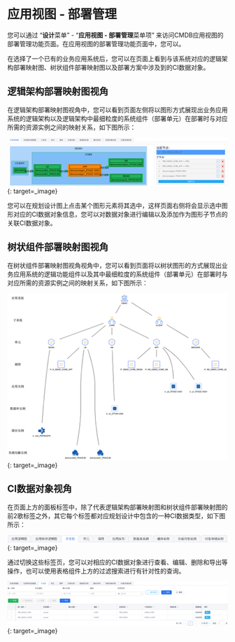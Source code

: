 # 应用视图 - 部署管理

您可以通过 “**设计**菜单” - “**应用视图 - 部署管理**菜单项” 来访问CMDB应用视图的部署管理功能页面。在应用视图的部署管理功能页面中，您可以。

在选择了一个已有的业务应用系统后，您可以在页面上看到与该系统对应的逻辑架构部署映射图、树状组件部署映射图以及部署方案中涉及到的CI数据对象。

## 逻辑架构部署映射图视角

在逻辑架构部署映射图视角中，您可以看到页面左侧将以图形方式展现出业务应用系统的逻辑架构以及逻辑架构中最细粒度的系统组件（部署单元）在部署时与对应所需的资源实例之间的映射关系，如下图所示：

[![逻辑架构部署映射图](images/cmdb-view-application-deployment/logical-mapping.png)](images/cmdb-view-application-deployment/logical-mapping.png){: target=\_image}

您可以在规划设计图上点击某个图形元素将其选中，这样页面右侧将会显示选中图形对应的CI数据对象信息，您可以对数据对象进行编辑以及添加作为图形子节点的关联CI数据对象。


## 树状组件部署映射图视角

在树状组件部署映射图视角视角中，您可以看到页面将以树状图形的方式展现出业务应用系统的逻辑功能组件以及其中最细粒度的系统组件（部署单元）在部署时与对应所需的资源实例之间的映射关系，如下图所示：

[![树状组件部署映射图](images/cmdb-view-application-deployment/tree-mapping.png)](images/cmdb-view-application-deployment/tree-mapping.png){: target=\_image}


## CI数据对象视角

在页面上方的面板标签中，除了代表逻辑架构部署映射图和树状组件部署映射图的前2歌标签之外，其它每个标签都对应规划设计中包含的一种CI数据类型，如下图所示：

[![部署管理CI数据类型标签](images/cmdb-view-application-deployment/pannel-tabs.png)](images/cmdb-view-application-deployment/pannel-tabs.png){: target=\_image}

通过切换这些标签页，您可以对相应的CI数据对象进行查看、编辑、删除和导出等操作，也可以使用表格组件上方的过滤搜索进行有针对性的查询。

[![部署CI数据对象表格](images/cmdb-view-application-deployment/data-tables.png)](images/cmdb-view-application-deployment/data-tables.png){: target=\_image}
